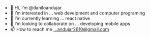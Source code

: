 - 👋 Hi, I’m @daniloandujar
- 👀 I’m interested in ... web develpment and computer programing
- 🌱 I’m currently learning ... react native
- 💞️ I’m looking to collaborate on ... developing mobile apps
- 📫 How to reach me ...andujar2610@gmail.com 

<!---
daniloandujar/daniloandujar is a ✨ special ✨ repository because its `README.md` (this file) appears on your GitHub profile.
You can click the Preview link to take a look at your changes.
--->
